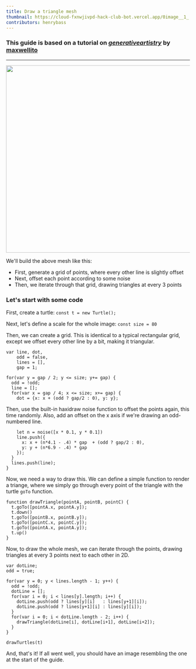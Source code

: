```yaml
---
title: Draw a triangle mesh
thumbnail: https://cloud-fxnwjivpd-hack-club-bot.vercel.app/0image__1_.png
contributors: henrybass
---
```


### This guide is based on a tutorial on _[generativeartistry](https://generativeartistry.com/tutorials/triangular-mesh/)_ by [maxwellito](https://maxwellito.com/)

---

<img src="https://cloud-fxnwjivpd-hack-club-bot.vercel.app/0image__1_.png" width="512"/>

We'll build the above mesh like this:

- First, generate a grid of points, where every other line is slightly offset
- Next, offset each point according to some noise
- Then, we iterate through that grid, drawing triangles at every 3 points

### Let's start with some code

First, create a turtle:
`const t = new Turtle();`

Next, let's define a scale for the whole image:
`const size = 80`

Then, we can create a grid. This is identical to a typical rectangular grid, except we offset every other line by a bit, making it triangular.

```
var line, dot,
    odd = false,
    lines = [],
    gap = 1;

for(var y = gap / 2; y <= size; y+= gap) {
  odd = !odd;
  line = [];
  for(var x = gap / 4; x <= size; x+= gap) {
    dot = {x: x + (odd ? gap/2 : 0), y: y};
```

Then, use the built-in haxidraw noise function to offset the points again, this time randomly. Also, add an offset on the x axis if we're drawing an odd-numbered line.

```
    let n = noise([x * 0.1, y * 0.1])
    line.push({
      x: x + (n*4.1 - .4) * gap  + (odd ? gap/2 : 0),
      y: y + (n*6.9 - .4) * gap
    });
  }
  lines.push(line);
}
```

Now, we need a way to draw this. We can define a simple function to render a triange, where we simply go through every point of the triangle with the turtle `goTo` function.

```
function drawTriangle(pointA, pointB, pointC) {
  t.goTo([pointA.x, pointA.y]);
  t.down()
  t.goTo([pointB.x, pointB.y]);
  t.goTo([pointC.x, pointC.y]);
  t.goTo([pointA.x, pointA.y]);
  t.up()
}
```

Now, to draw the whole mesh, we can iterate through the points, drawing triangles at every 3 points next to each other in 2D.

```
var dotLine;
odd = true;

for(var y = 0; y < lines.length - 1; y++) {
  odd = !odd;
  dotLine = [];
  for(var i = 0; i < lines[y].length; i++) {
    dotLine.push(odd ? lines[y][i]   : lines[y+1][i]);
    dotLine.push(odd ? lines[y+1][i] : lines[y][i]);
  }
  for(var i = 0; i < dotLine.length - 2; i++) {
    drawTriangle(dotLine[i], dotLine[i+1], dotLine[i+2]);
  }
}

drawTurtles(t)
```

And, that's it! If all went well, you should have an image resembling the one at the start of the guide.
